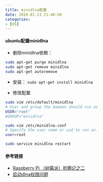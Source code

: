 ```yaml
---
title: minidlna配置
date: 2018-01-13 21:48:50
categories: 
- [OS]
---
```


#### ubuntu配置minidlna

- 删除minidlna依赖：

``` bash
sudo apt-get purge minidlna
sudo apt-get remove minidlna 
sudo apt-get autoremove
```

- 安装： `sudo apt-get install minidlna`

- 修改配置

``` bash
sudo vim /etc/default/minidlna
# User and group the daemon should run as
USER="root"
#GROUP="minidlna"

sudo vim /etc/minidlna.conf
# Specify the user name or uid to run as.
user=root

sudo service minidlna restart
```


#### 参考链接
- [Raspberry Pi （树莓派）折腾记之二](http://skypegnu1.blog.51cto.com/8991766/1654186 "Raspberry Pi （树莓派）折腾记之二")
- [启动dlna权限问题](http://askubuntu.com/questions/266033/permissions-for-video-folder-for-minidlna "如果启动dlna碰到权限问题:")

